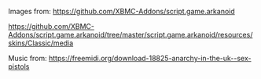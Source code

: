 ﻿Images from:
https://github.com/XBMC-Addons/script.game.arkanoid

https://github.com/XBMC-Addons/script.game.arkanoid/tree/master/script.game.arkanoid/resources/skins/Classic/media

Music from:
https://freemidi.org/download-18825-anarchy-in-the-uk--sex-pistols